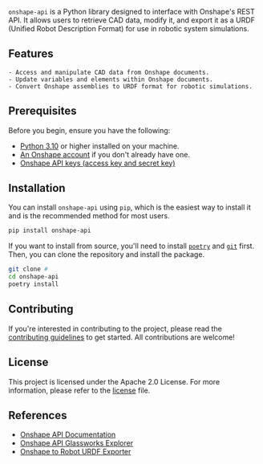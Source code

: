 <!-- [![Release](https://img.shields.io/github/v/release/senthurayyappan/onshape-api)](https://img.shields.io/github/v/release/senthurayyappan/onshape-api)
[![Build status](https://img.shields.io/github/actions/workflow/status/senthurayyappan/onshape-api/main.yml?branch=main)](https://github.com/senthurayyappan/onshape-api/actions/workflows/main.yml?query=branch%3Amain)
[![Commit activity](https://img.shields.io/github/commit-activity/m/senthurayyappan/onshape-api)](https://img.shields.io/github/commit-activity/m/senthurayyappan/onshape-api)
[![License](https://img.shields.io/github/license/senthurayyappan/onshape-api)](https://img.shields.io/github/license/senthurayyappan/onshape-api) -->

`onshape-api` is a Python library designed to interface with Onshape's REST API. It allows users to retrieve CAD data, modify it, and export it as a URDF (Unified Robot Description Format) for use in robotic system simulations.

## Features

    - Access and manipulate CAD data from Onshape documents.
    - Update variables and elements within Onshape documents.
    - Convert Onshape assemblies to URDF format for robotic simulations.

## Prerequisites

Before you begin, ensure you have the following:

- [Python 3.10](https://www.python.org/downloads/release/python-3100/) or higher installed on your machine.
- [An Onshape account](https://www.onshape.com/en/) if you don't already have one.
- [Onshape API keys (access key and secret key)](https://onshape-public.github.io/docs/auth/apikeys/)

## Installation

You can install `onshape-api` using `pip`, which is the easiest way to install it and is the recommended method for most users.

```sh
pip install onshape-api
```

If you want to install from source, you'll need to install [`poetry`](https://python-poetry.org/docs/) and [`git`](https://git-scm.com/book/en/v2/Getting-Started-Installing-Git) first. Then, you can clone the repository and install the package.

```sh
git clone #
cd onshape-api
poetry install
```

## Contributing

If you're interested in contributing to the project, please read the [contributing guidelines](contributing.md) to get started. All contributions are welcome!

## License

This project is licensed under the Apache 2.0 License. For more information, please refer to the [license](#) file.

## References

- [Onshape API Documentation](https://onshape-public.github.io/docs/)
- [Onshape API Glassworks Explorer](https://cad.onshape.com/glassworks/explorer/#/)
- [Onshape to Robot URDF Exporter](https://github.com/Rhoban/onshape-to-robot)
